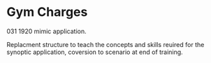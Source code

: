 # Gym Charges

031 1920 mimic application.

Replacment structure to teach the concepts and skills reuired for the synoptic application, coversion to scenario at end of training.
